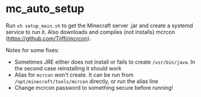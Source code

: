 # mc_auto_setup

Run `sh setup_main.sh` to get the Minecraft server .jar and create a systemd service to run it. Also downloads and compiles (not installs) mcrcon (https://github.com/Tiiffi/mcrcon).

Notes for some fixes:
* Sometimes JRE either does not install or fails to create `/usr/bin/java`. In the second case reinstalling it should work
* Alias for `mcrcon` won't create. It can be run from `/opt/minecraft/tools/mcrcon` directly, or run the alias line
* Change mcrcon password to something secure before running!
